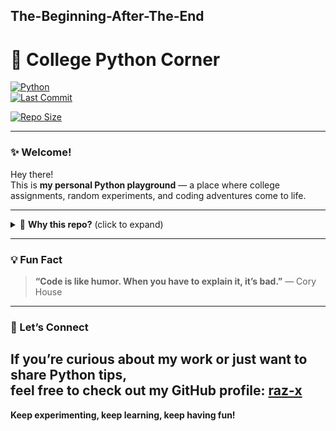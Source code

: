 ## The-Beginning-After-The-End

# 🐍 College Python Corner

[![Python](https://img.shields.io/badge/python-3.x-blue?logo=python)](https://www.python.org/)  
[![Last Commit](https://img.shields.io/github/last-commit/raz-x/The-End?color=green&logo=github)](https://github.com/raz-x/The-End)

[![Repo Size](https://img.shields.io/github/repo-size/raz-x/The-End?color=purple)](https://github.com/raz-x/The-End)

---

### ✨ Welcome!

Hey there!  
This is **my personal Python playground** — a place where college assignments, random experiments, and coding adventures come to life.

---

<details>
<summary>🌱 <b>Why this repo?</b> (click to expand)</summary>

- To track my coding progress over time  
- To experiment with Python concepts beyond the classroom  
- To have a dedicated space for messy, imperfect, but meaningful code

</details>

---

### 💡 Fun Fact

> **“Code is like humor. When you have to explain it, it’s bad.”** — Cory House

---

### 🚀 Let’s Connect

If you’re curious about my work or just want to share Python tips,  
feel free to check out my GitHub profile: [raz-x](https://github.com/raz-x)
---

**Keep experimenting, keep learning, keep having fun!**
